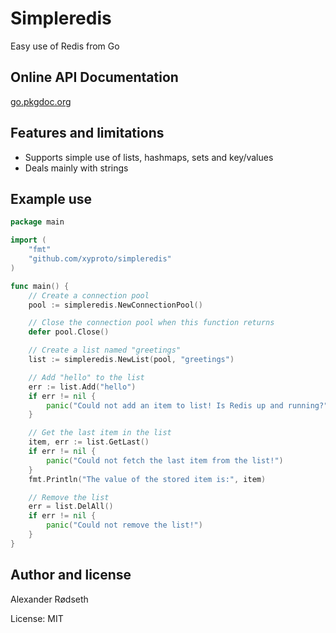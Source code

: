 Simpleredis
===========

Easy use of Redis from Go

Online API Documentation
------------------------

[go.pkgdoc.org](http://go.pkgdoc.org/github.com/xyproto/simpleredis)

Features and limitations
------------------------

* Supports simple use of lists, hashmaps, sets and key/values
* Deals mainly with strings

Example use
-----------

```go
package main

import (
	"fmt"
	"github.com/xyproto/simpleredis"
)

func main() {
	// Create a connection pool
	pool := simpleredis.NewConnectionPool()

	// Close the connection pool when this function returns
	defer pool.Close()

	// Create a list named "greetings"
	list := simpleredis.NewList(pool, "greetings")

	// Add "hello" to the list
	err := list.Add("hello")
	if err != nil {
		panic("Could not add an item to list! Is Redis up and running?")
	}

	// Get the last item in the list
	item, err := list.GetLast()
	if err != nil {
		panic("Could not fetch the last item from the list!")
	}
	fmt.Println("The value of the stored item is:", item)

	// Remove the list
	err = list.DelAll()
	if err != nil {
		panic("Could not remove the list!")
	}
}
```

Author and license
------------------

Alexander Rødseth <rodseth at gmail.com>

License: MIT
